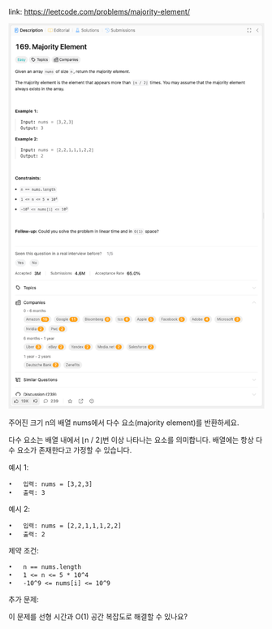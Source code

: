 link: https://leetcode.com/problems/majority-element/

![img.png](img.png)

주어진 크기 n의 배열 nums에서 다수 요소(majority element)를 반환하세요.

다수 요소는 배열 내에서 ⌊n / 2⌋번 이상 나타나는 요소를 의미합니다. 배열에는 항상 다수 요소가 존재한다고 가정할 수 있습니다.

예시 1:

	•	입력: nums = [3,2,3]
	•	출력: 3

예시 2:

	•	입력: nums = [2,2,1,1,1,2,2]
	•	출력: 2

제약 조건:

	•	n == nums.length
	•	1 <= n <= 5 * 10^4
	•	-10^9 <= nums[i] <= 10^9

추가 문제:

이 문제를 선형 시간과 O(1) 공간 복잡도로 해결할 수 있나요?

